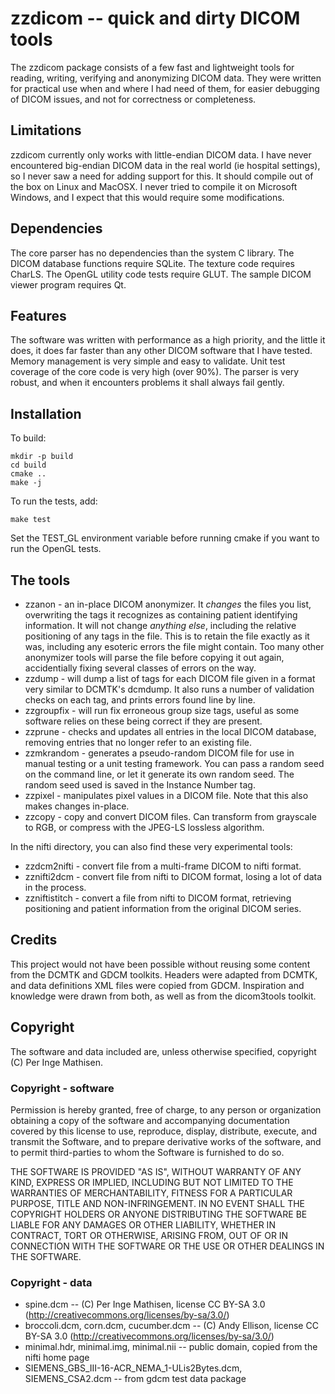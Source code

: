 # zzdicom -- quick and dirty DICOM tools

The zzdicom package consists of a few fast and lightweight tools for reading, writing, verifying
and anonymizing DICOM data. They were written for practical use when and where I had need of them,
for easier debugging of DICOM issues, and not for correctness or completeness.

## Limitations

zzdicom currently only works with little-endian DICOM data. I have never encountered big-endian 
DICOM data in the real world (ie hospital settings), so I never saw a need for adding support for 
this. It should compile out of the box on Linux and MacOSX. I never tried to compile it on
Microsoft Windows, and I expect that this would require some modifications.

## Dependencies

The core parser has no dependencies than the system C library. The DICOM database functions require
SQLite. The texture code requires CharLS. The OpenGL utility code tests require GLUT. The sample
DICOM viewer program requires Qt.

## Features

The software was written with performance as a high priority, and the little it does, it does far
faster than any other DICOM software that I have tested. Memory management is very simple and
easy to validate. Unit test coverage of the core code is very high (over 90%). The parser is very 
robust, and when it encounters problems it shall always fail gently.

## Installation

To build:

    mkdir -p build
    cd build
    cmake ..
    make -j

To run the tests, add:

    make test

Set the TEST_GL environment variable before running cmake if you want to run the OpenGL tests.

## The tools

* zzanon - an in-place DICOM anonymizer. It *changes* the files you list, overwriting the tags it
recognizes as containing patient identifying information. It will not change *anything else*, 
including the relative positioning of any tags in the file. This is to retain the file exactly
as it was, including any esoteric errors the file might contain. Too many other anonymizer tools
will parse the file before copying it out again, accidentially fixing several classes of errors
on the way.
* zzdump - will dump a list of tags for each DICOM file given in a format very similar to DCMTK's
dcmdump. It also runs a number of validation checks on each tag, and prints errors found line 
by line.
* zzgroupfix - will run fix erroneous group size tags, useful as some software relies on these being
correct if they are present.
* zzprune - checks and updates all entries in the local DICOM database, removing entries that no
longer refer to an existing file.
* zzmkrandom - generates a pseudo-random DICOM file for use in manual testing or a unit testing 
framework. You can pass a random seed on the command line, or let it generate its own random
seed. The random seed used is saved in the Instance Number tag.
* zzpixel - manipulates pixel values in a DICOM file. Note that this also makes changes in-place.
* zzcopy - copy and convert DICOM files. Can transform from grayscale to RGB, or compress with
the JPEG-LS lossless algorithm.

In the nifti directory, you can also find these very experimental tools:

* zzdcm2nifti - convert file from a multi-frame DICOM to nifti format.
* zznifti2dcm - convert file from nifti to DICOM format, losing a lot of data in the process.
* zzniftistitch - convert a file from nifti to DICOM format, retrieving positioning and patient
information from the original DICOM series.

## Credits

This project would not have been possible without reusing some content from the DCMTK and GDCM
toolkits. Headers were adapted from DCMTK, and data definitions XML files were copied from GDCM.
Inspiration and knowledge were drawn from both, as well as from the dicom3tools toolkit. 

## Copyright

The software and data included are, unless otherwise specified, copyright (C) Per Inge Mathisen.

### Copyright - software

Permission is hereby granted, free of charge, to any person or organization obtaining a copy of
the software and accompanying documentation covered by this license to use, reproduce, display,
distribute, execute, and transmit the Software, and to prepare derivative works of the software, 
and to permit third-parties to whom the Software is furnished to do so.

THE SOFTWARE IS PROVIDED "AS IS", WITHOUT WARRANTY OF ANY KIND, EXPRESS OR IMPLIED, INCLUDING
BUT NOT LIMITED TO THE WARRANTIES OF MERCHANTABILITY, FITNESS FOR A PARTICULAR PURPOSE, TITLE
AND NON-INFRINGEMENT. IN NO EVENT SHALL THE COPYRIGHT HOLDERS OR ANYONE DISTRIBUTING THE 
SOFTWARE BE LIABLE FOR ANY DAMAGES OR OTHER LIABILITY, WHETHER IN CONTRACT, TORT OR OTHERWISE,
ARISING FROM, OUT OF OR IN CONNECTION WITH THE SOFTWARE OR THE USE OR OTHER DEALINGS IN THE
SOFTWARE.

### Copyright - data

* spine.dcm -- (C) Per Inge Mathisen, license CC BY-SA 3.0 (http://creativecommons.org/licenses/by-sa/3.0/)
* broccoli.dcm, corn.dcm, cucumber.dcm -- (C) Andy Ellison, license CC BY-SA 3.0 (http://creativecommons.org/licenses/by-sa/3.0/)
* minimal.hdr, minimal.img, minimal.nii -- public domain, copied from the nifti home page
* SIEMENS_GBS_III-16-ACR_NEMA_1-ULis2Bytes.dcm, SIEMENS_CSA2.dcm -- from gdcm test data package
